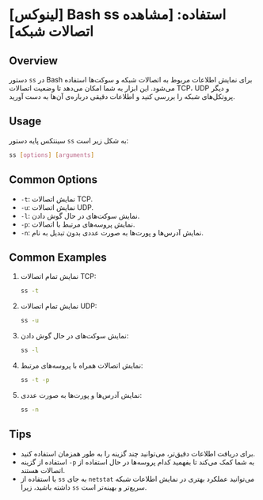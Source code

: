 # [لینوکس] Bash ss استفاده: [مشاهده اتصالات شبکه]

## Overview
دستور `ss` در Bash برای نمایش اطلاعات مربوط به اتصالات شبکه و سوکت‌ها استفاده می‌شود. این ابزار به شما امکان می‌دهد تا وضعیت اتصالات TCP، UDP و دیگر پروتکل‌های شبکه را بررسی کنید و اطلاعات دقیقی درباره‌ی آن‌ها به دست آورید.

## Usage
سینتکس پایه دستور `ss` به شکل زیر است:

```bash
ss [options] [arguments]
```

## Common Options
- `-t`: نمایش اتصالات TCP.
- `-u`: نمایش اتصالات UDP.
- `-l`: نمایش سوکت‌های در حال گوش دادن.
- `-p`: نمایش پروسه‌های مرتبط با اتصالات.
- `-n`: نمایش آدرس‌ها و پورت‌ها به صورت عددی بدون تبدیل به نام.

## Common Examples
1. نمایش تمام اتصالات TCP:
   ```bash
   ss -t
   ```

2. نمایش تمام اتصالات UDP:
   ```bash
   ss -u
   ```

3. نمایش سوکت‌های در حال گوش دادن:
   ```bash
   ss -l
   ```

4. نمایش اتصالات همراه با پروسه‌های مرتبط:
   ```bash
   ss -t -p
   ```

5. نمایش آدرس‌ها و پورت‌ها به صورت عددی:
   ```bash
   ss -n
   ```

## Tips
- برای دریافت اطلاعات دقیق‌تر، می‌توانید چند گزینه را به طور همزمان استفاده کنید.
- استفاده از گزینه `-p` به شما کمک می‌کند تا بفهمید کدام پروسه‌ها در حال استفاده از اتصالات هستند.
- با استفاده از `ss` به جای `netstat` می‌توانید عملکرد بهتری در نمایش اطلاعات شبکه داشته باشید، زیرا `ss` سریع‌تر و بهینه‌تر است.